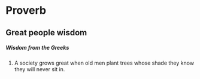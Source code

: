 # Proverb
## Great people wisdom

##### Wisdom from the Greeks
1. A society grows great when old men plant trees whose shade they know they will never sit in.
